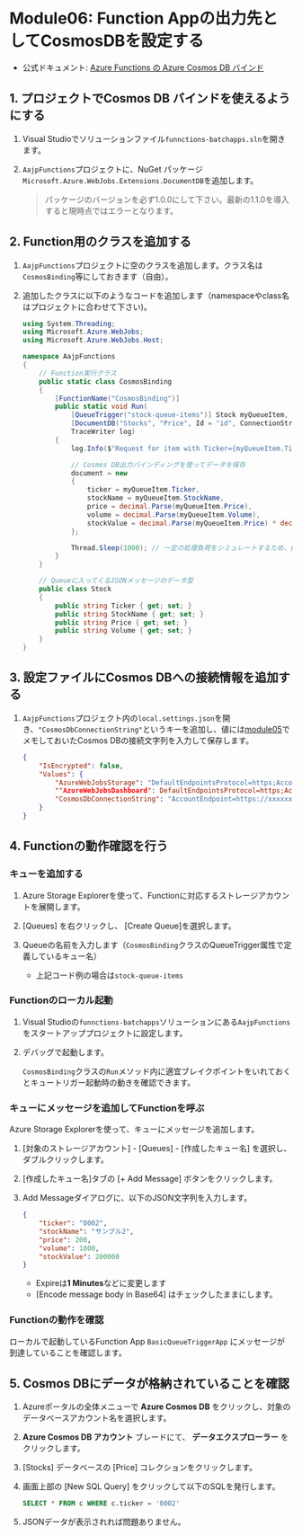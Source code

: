 # Module06: Function Appの出力先としてCosmosDBを設定する

* 公式ドキュメント: [Azure Functions の Azure Cosmos DB バインド](https://docs.microsoft.com/ja-jp/azure/azure-functions/functions-bindings-cosmosdb#output)

## 1. プロジェクトでCosmos DB バインドを使えるようにする

1. Visual Studioでソリューションファイル```funnctions-batchapps.sln```を開きます。

1. ```AajpFunctions```プロジェクトに、NuGet パッケージ ```Microsoft.Azure.WebJobs.Extensions.DocumentDB```を追加します。

    > パッケージのバージョンを必ず1.0.0にして下さい。最新の1.1.0を導入すると現時点ではエラーとなります。

## 2. Function用のクラスを追加する

1. ```AajpFunctions```プロジェクトに空のクラスを追加します。クラス名は```CosmosBinding```等にしておきます（自由）。

1. 追加したクラスに以下のようなコードを追加します（namespaceやclass名はプロジェクトに合わせて下さい)。

    ```cs
    using System.Threading;
    using Microsoft.Azure.WebJobs;
    using Microsoft.Azure.WebJobs.Host;

    namespace AajpFunctions
    {
        // Function実行クラス
        public static class CosmosBinding
        {
            [FunctionName("CosmosBinding")]
            public static void Run(
                [QueueTrigger("stock-queue-items")] Stock myQueueItem,
                [DocumentDB("Stocks", "Price", Id = "id", ConnectionStringSetting = "CosmosDbConnectionString")] out dynamic document,
                TraceWriter log)
            {
                log.Info($"Request for item with Ticker={myQueueItem.Ticker}.");

                // Cosmos DB出力バインディングを使ってデータを保存
                document = new
                {
                    ticker = myQueueItem.Ticker,
                    stockName = myQueueItem.StockName,
                    price = decimal.Parse(myQueueItem.Price),
                    volume = decimal.Parse(myQueueItem.Volume),
                    stockValue = decimal.Parse(myQueueItem.Price) * decimal.Parse(myQueueItem.Volume)
                };

                Thread.Sleep(1000); // 一定の処理負荷をシミュレートするため、擬似的に待機を入れる
            }
        }

        // Queueに入ってくるJSONメッセージのデータ型
        public class Stock
        {
            public string Ticker { get; set; }
            public string StockName { get; set; }
            public string Price { get; set; }
            public string Volume { get; set; }
        }
    }
    ```

## 3. 設定ファイルにCosmos DBへの接続情報を追加する

1. ```AajpFunctions```プロジェクト内の```local.settings.json```を開き、```"CosmosDbConnectionString"```というキーを追加し、値には[module05](module05.md)でメモしておいたCosmos DBの接続文字列を入力して保存します。

    ```json
    {
        "IsEncrypted": false,
        "Values": {
            "AzureWebJobsStorage": "DefaultEndpointsProtocol=https;AccountName=xxxxxx;AccountKey=xxxxxxx4bVMg==;EndpointSuffix=core.windows.net",
            ""AzureWebJobsDashboard": DefaultEndpointsProtocol=https;AccountName=xxxxxx;AccountKey=xxxxxxx4bVMg==;EndpointSuffix=core.windows.net",
            "CosmosDbConnectionString": "AccountEndpoint=https://xxxxxxxx.documents.azure.com:443/;AccountKey=b8PM2D........oLzm254IA==;"
        }
    }
    ```

## 4. Functionの動作確認を行う

### キューを追加する

1. Azure Storage Explorerを使って、Functionに対応するストレージアカウントを展開します。

1. [Queues] を右クリックし、 [Create Queue]を選択します。

1. Queueの名前を入力します（```CosmosBinding```クラスのQueueTrigger属性で定義しているキュー名）

    * 上記コード例の場合は```stock-queue-items```

### Functionのローカル起動

1. Visual Studioの```funnctions-batchapps```ソリューションにある```AajpFunctions```をスタートアッププロジェクトに設定します。

1. デバッグで起動します。
    
    ```CosmosBinding```クラスの```Run```メソッド内に適宜ブレイクポイントをいれておくとキュートリガー起動時の動きを確認できます。

### キューにメッセージを追加してFunctionを呼ぶ

Azure Storage Explorerを使って、キューにメッセージを追加します。

1. [対象のストレージアカウント] - [Queues] - [作成したキュー名] を選択し、ダブルクリックします。

1. [作成したキュー名]タブの [+ Add Message] ボタンをクリックします。

1. Add Messageダイアログに、以下のJSON文字列を入力します。

    ```json
    {
        "ticker": "0002",
        "stockName": "サンプル2",
        "price": 200,
        "volume": 1000,
        "stockValue": 200000
    }
    ```
    - Expireは**1 Minutes**などに変更します
    - [Encode message body in Base64] はチェックしたままにします。

### Functionの動作を確認

ローカルで起動しているFunction App ```BasicQueueTriggerApp``` にメッセージが到達していることを確認します。

## 5. Cosmos DBにデータが格納されていることを確認

1. Azureポータルの全体メニューで **Azure Cosmos DB** をクリックし、対象のデータベースアカウント名を選択します。

1. **Azure Cosmos DB アカウント** ブレードにて、 **データエクスプローラー** をクリックします。

1. [Stocks] データベースの [Price] コレクションをクリックします。

1. 画面上部の [New SQL Query] をクリックして以下のSQLを発行します。

    ```sql
    SELECT * FROM c WHERE c.ticker = '0002'
    ```

1. JSONデータが表示されれば問題ありません。